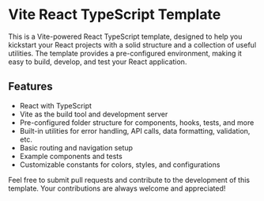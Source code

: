 # Vite React TypeScript Template

This is a Vite-powered React TypeScript template, designed to help you kickstart your React projects with a solid
structure and a collection of useful utilities. The template provides a pre-configured environment, making it easy to
build, develop, and test your React application.

## Features

- React with TypeScript
- Vite as the build tool and development server
- Pre-configured folder structure for components, hooks, tests, and more
- Built-in utilities for error handling, API calls, data formatting, validation, etc.
- Basic routing and navigation setup
- Example components and tests
- Customizable constants for colors, styles, and configurations

Feel free to submit pull requests and contribute to the development of this template. Your contributions are always
welcome and appreciated!
